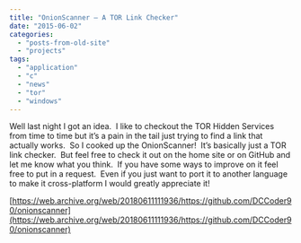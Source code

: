 ```yaml
---
title: "OnionScanner – A TOR Link Checker"
date: "2015-06-02"
categories: 
  - "posts-from-old-site"
  - "projects"
tags: 
  - "application"
  - "c"
  - "news"
  - "tor"
  - "windows"
---
```


Well last night I got an idea.  I like to checkout the TOR Hidden Services from time to time but it’s a pain in the tail just trying to find a link that actually works.  So I cooked up the OnionScanner!  It’s basically just a TOR link checker.  But feel free to check it out on the home site or on GitHub and let me know what you think.  If you have some ways to improve on it feel free to put in a request.  Even if you just want to port it to another language to make it cross-platform I would greatly appreciate it!

[https://web.archive.org/web/20180611111936/https://github.com/DCCoder90/onionscanner](https://web.archive.org/web/20180611111936/https://github.com/DCCoder90/onionscanner)
